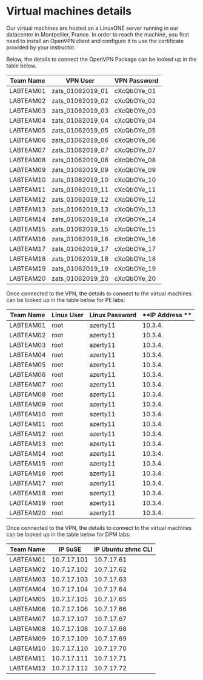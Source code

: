 # **Virtual machines details**

Our virtual machines are hosted on a LinuxONE server running in our datacenter in Montpellier, France.
In order to reach the machine, you first need to install an OpenVPN client and configure it to use the certificate provided by your instructor.

Below, the details to connect the OpenVPN Package can be looked up in the table below.

| **Team Name** | **VPN User** | **VPN Password** |
|-------------|--------------|----------------|
| LABTEAM01 | zats_01062019_01  | cXcQbOYe_01 |
| LABTEAM02 | zats_01062019_02  | cXcQbOYe_02 |
| LABTEAM03 | zats_01062019_03  | cXcQbOYe_03 |
| LABTEAM04 | zats_01062019_04  | cXcQbOYe_04 |
| LABTEAM05 | zats_01062019_05  | cXcQbOYe_05 |
| LABTEAM06 | zats_01062019_06  | cXcQbOYe_06 |
| LABTEAM07 | zats_01062019_07  | cXcQbOYe_07 |
| LABTEAM08 | zats_01062019_08  | cXcQbOYe_08 |
| LABTEAM09 | zats_01062019_09  | cXcQbOYe_09 |
| LABTEAM10 | zats_01062019_10  | cXcQbOYe_10 |
| LABTEAM11 | zats_01062019_11  | cXcQbOYe_11 |
| LABTEAM12 | zats_01062019_12  | cXcQbOYe_12 |
| LABTEAM13 | zats_01062019_13  | cXcQbOYe_13 |
| LABTEAM14 | zats_01062019_14  | cXcQbOYe_14 |
| LABTEAM15 | zats_01062019_15  | cXcQbOYe_15 |
| LABTEAM16 | zats_01062019_16  | cXcQbOYe_16 |
| LABTEAM17 | zats_01062019_17  | cXcQbOYe_17 |
| LABTEAM18 | zats_01062019_18  | cXcQbOYe_18 |
| LABTEAM19 | zats_01062019_19  | cXcQbOYe_19 |
| LABTEAM20 | zats_01062019_20  | cXcQbOYe_20 |

Once connected to the VPN, the details to connect to the virtual machines can be looked up in the table below for PE labs:

| **Team Name** | **Linux User** | **Linux Password** | **IP Address ** |
|-------------|--------------|----------------|----------------|
| LABTEAM01 | root | azerty11 | 10.3.4. | 10.7.17. |
| LABTEAM02 | root | azerty11 | 10.3.4. | 10.7.17. |
| LABTEAM03 | root | azerty11 | 10.3.4. | 10.7.17. |
| LABTEAM04 | root | azerty11 | 10.3.4. | 10.7.17. |
| LABTEAM05 | root | azerty11 | 10.3.4. | 10.7.17. |
| LABTEAM06 | root | azerty11 | 10.3.4. | 10.7.17. |
| LABTEAM07 | root | azerty11 | 10.3.4. | 10.7.17. |
| LABTEAM08 | root | azerty11 | 10.3.4. | 10.7.17. |
| LABTEAM09 | root | azerty11 | 10.3.4. | 10.7.17. |
| LABTEAM10 | root | azerty11 | 10.3.4. | 10.7.17. |
| LABTEAM11 | root | azerty11 | 10.3.4. | 10.7.17. |
| LABTEAM12 | root | azerty11 | 10.3.4. | 10.7.17. |
| LABTEAM13 | root | azerty11 | 10.3.4. | 10.7.17. |
| LABTEAM14 | root | azerty11 | 10.3.4. | 10.7.17. |
| LABTEAM15 | root | azerty11 | 10.3.4. | 10.7.17. |
| LABTEAM16 | root | azerty11 | 10.3.4. | 10.7.17. |
| LABTEAM17 | root | azerty11 | 10.3.4. | 10.7.17. |
| LABTEAM18 | root | azerty11 | 10.3.4. | 10.7.17. |
| LABTEAM19 | root | azerty11 | 10.3.4. | 10.7.17. |
| LABTEAM20 | root | azerty11 | 10.3.4. | 10.7.17. |

Once connected to the VPN, the details to connect to the virtual machines can be looked up in the table below for DPM labs:

| **Team Name** | **IP SuSE** | **IP Ubuntu zhmc CLI** |
|-------------|--------------|----------------|
| LABTEAM01 | 10.7.17.101 | 10.7.17.61 |
| LABTEAM02 | 10.7.17.102 | 10.7.17.62 |
| LABTEAM03 | 10.7.17.103 | 10.7.17.63 |
| LABTEAM04 | 10.7.17.104 | 10.7.17.64 |
| LABTEAM05 | 10.7.17.105 | 10.7.17.65 |
| LABTEAM06 | 10.7.17.106 | 10.7.17.66 |
| LABTEAM07 | 10.7.17.107 | 10.7.17.67 |
| LABTEAM08 | 10.7.17.108 | 10.7.17.68 |
| LABTEAM09 | 10.7.17.109 | 10.7.17.69 |
| LABTEAM10 | 10.7.17.110 | 10.7.17.70 |
| LABTEAM11 | 10.7.17.111 | 10.7.17.71 |
| LABTEAM12 | 10.7.17.112 | 10.7.17.72 |
